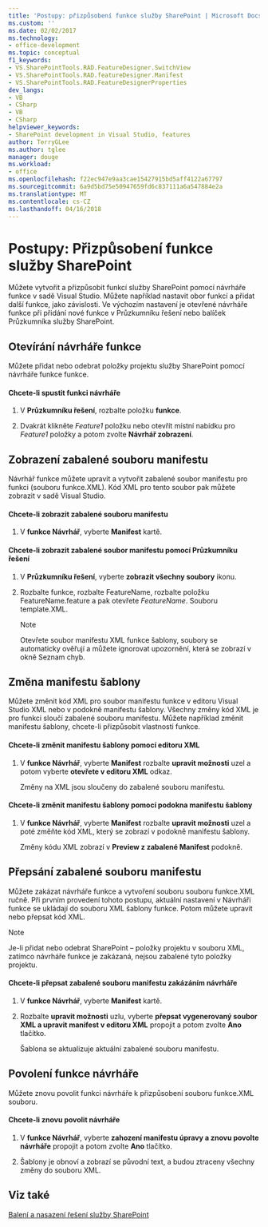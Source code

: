 ```yaml
---
title: 'Postupy: přizpůsobení funkce služby SharePoint | Microsoft Docs'
ms.custom: ''
ms.date: 02/02/2017
ms.technology:
- office-development
ms.topic: conceptual
f1_keywords:
- VS.SharePointTools.RAD.FeatureDesigner.SwitchView
- VS.SharePointTools.RAD.featureDesigner.Manifest
- VS.SharePointTools.RAD.FeatureDesignerProperties
dev_langs:
- VB
- CSharp
- VB
- CSharp
helpviewer_keywords:
- SharePoint development in Visual Studio, features
author: TerryGLee
ms.author: tglee
manager: douge
ms.workload:
- office
ms.openlocfilehash: f22ec947e9aa3cae15427915bd5aff4122a67797
ms.sourcegitcommit: 6a9d5bd75e50947659fd6c837111a6a547884e2a
ms.translationtype: MT
ms.contentlocale: cs-CZ
ms.lasthandoff: 04/16/2018
---
```

# <a name="how-to-customize-a-sharepoint-feature"></a>Postupy: Přizpůsobení funkce služby SharePoint
  Můžete vytvořit a přizpůsobit funkcí služby SharePoint pomocí návrháře funkce v sadě Visual Studio. Můžete například nastavit obor funkcí a přidat další funkce, jako závislosti. Ve výchozím nastavení je otevřené návrháře funkce při přidání nové funkce v Průzkumníku řešení nebo balíček Průzkumníka služby SharePoint.  
  
## <a name="opening-the-feature-designer"></a>Otevírání návrháře funkce  
 Můžete přidat nebo odebrat položky projektu služby SharePoint pomocí návrháře funkce funkce.  
  
#### <a name="to-open-the-feature-designer"></a>Chcete-li spustit funkci návrháře  
  
1.  V **Průzkumníku řešení**, rozbalte položku **funkce**.  
  
2.  Dvakrát klikněte *Feature1* položku nebo otevřít místní nabídku pro *Feature1* položky a potom zvolte **Návrhář zobrazení**.  
  
## <a name="viewing-the-packaged-manifest-file"></a>Zobrazení zabalené souboru manifestu  
 Návrhář funkce můžete upravit a vytvořit zabalené soubor manifestu pro funkci (souboru funkce.XML). Kód XML pro tento soubor pak můžete zobrazit v sadě Visual Studio.  
  
#### <a name="to-view-the-packaged-manifest-file"></a>Chcete-li zobrazit zabalené souboru manifestu  
  
1.  V **funkce Návrhář**, vyberte **Manifest** kartě.  
  
#### <a name="to-view-the-packaged-manifest-file-by-using-solution-explorer"></a>Chcete-li zobrazit zabalené soubor manifestu pomocí Průzkumníku řešení  
  
1.  V **Průzkumníku řešení**, vyberte **zobrazit všechny soubory** ikonu.  
  
2.  Rozbalte funkce, rozbalte FeatureName, rozbalte položku FeatureName.feature a pak otevřete *FeatureName*. Souboru template.XML.  
  
    > [!NOTE]  
    >  Otevřete soubor manifestu XML funkce šablony, soubory se automaticky ověřují a můžete ignorovat upozornění, která se zobrazí v okně Seznam chyb.  
  
## <a name="changing-the-manifest-template"></a>Změna manifestu šablony  
 Můžete změnit kód XML pro soubor manifestu funkce v editoru Visual Studio XML nebo v podokně manifestu šablony. Všechny změny kód XML je pro funkci sloučí zabalené souboru manifestu. Můžete například změnit manifestu šablony, chcete-li přizpůsobit vlastnosti funkce.  
  
#### <a name="to-change-the-manifest-template-by-using-the-xml-editor"></a>Chcete-li změnit manifestu šablony pomocí editoru XML  
  
1.  V **funkce Návrhář**, vyberte **Manifest** rozbalte **upravit možnosti** uzel a potom vyberte **otevřete v editoru XML** odkaz.  
  
     Změny na XML jsou sloučeny do zabalené souboru manifestu.  
  
#### <a name="to-change-the-manifest-template-by-using-the-manifest-template-pane"></a>Chcete-li změnit manifestu šablony pomocí podokna manifestu šablony  
  
1.  V **funkce Návrhář**, vyberte **Manifest** rozbalte **upravit možnosti** uzel a poté změňte kód XML, který se zobrazí v podokně manifestu šablony.  
  
     Změny kódu XML zobrazí v **Preview z zabalené Manifest** podokně.  
  
## <a name="overwriting-the-packaged-manifest-file"></a>Přepsání zabalené souboru manifestu  
 Můžete zakázat návrháře funkce a vytvoření souboru souboru funkce.XML ručně. Při prvním provedení tohoto postupu, aktuální nastavení v Návrháři funkce se ukládají do souboru XML šablony funkce. Potom můžete upravit nebo přepsat kód XML.  
  
> [!NOTE]  
>  Je-li přidat nebo odebrat SharePoint – položky projektu v souboru XML, zatímco návrháře funkce je zakázaná, nejsou zabalené tyto položky projektu.  
  
#### <a name="to-overwrite-packaged-manifest-file-by-disabling-the-designer"></a>Chcete-li přepsat zabalené souboru manifestu zakázáním návrháře  
  
1.  V **funkce Návrhář**, vyberte **Manifest** kartě.  
  
2.  Rozbalte **upravit možnosti** uzlu, vyberte **přepsat vygenerovaný soubor XML a upravit manifest v editoru XML** propojit a potom zvolte **Ano** tlačítko.  
  
     Šablona se aktualizuje aktuální zabalené souboru manifestu.  
  
## <a name="enabling-the-feature-designer"></a>Povolení funkce návrháře  
 Můžete znovu povolit funkci návrháře k přizpůsobení souboru funkce.XML souboru.  
  
#### <a name="to-re-enable-the-designer"></a>Chcete-li znovu povolit návrháře  
  
1.  V **funkce Návrhář**, vyberte **zahození manifestu úpravy a znovu povolte návrháře** propojit a potom zvolte **Ano** tlačítko.  
  
2.  Šablony je obnoví a zobrazí se původní text, a budou ztraceny všechny změny do souboru XML.  
  
## <a name="see-also"></a>Viz také  
 [Balení a nasazení řešení služby SharePoint](../sharepoint/packaging-and-deploying-sharepoint-solutions.md)  
  
  
